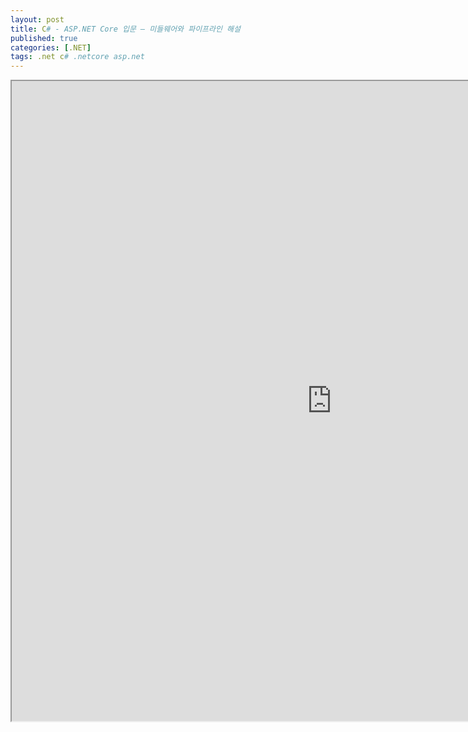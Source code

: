 ```yaml
---
layout: post
title: C# - ASP.NET Core 입문 – 미들웨어와 파이프라인 해설
published: true
categories: [.NET]
tags: .net c# .netcore asp.net
---  
```

<iframe width="1024" height="1024" src="https://docs.google.com/document/d/e/2PACX-1vRsqcyeBi--VYCPwQlhW9LsAyYUKSuuh80_BiSgnNnrfULsZFgz3i_Bj8nGG6dl-Q6NEiKBjhGx2bJ6/pub?embedded=true"></iframe>    
   